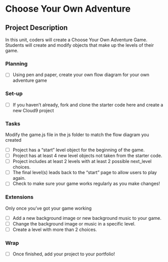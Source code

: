 # Choose Your Own Adventure

## Project Description 
In this unit, coders will create a Choose Your Own Adventure Game. Students will create and modify objects that make up the levels of their game. 

### Planning
- [ ] Using pen and paper, create your own flow diagram for your own adventure game

### Set-up
- [ ] If you haven’t already, fork and clone the starter code here and create a new Cloud9 project

### Tasks
Modify the game.js file in the js folder to match the flow diagram you created
- [ ] Project has a “start” level object for the beginning of the game.
- [ ] Project has at least 4 new level objects not taken from the starter code. 
- [ ] Project includes at least 2 levels with at least 2 possible next_level choices.
- [ ] The final level(s) leads back to the “start” page to allow users to play again.
- [ ] Check to make sure your game works regularly as you make changes!

### Extensions
Only once you’ve got your game working
- [ ] Add a new background image or new background music to your game.
- [ ] Change the background image or music in a specific level.
- [ ] Create a level with more than 2 choices.

### Wrap
- [ ] Once finished, add your project to your portfolio!
